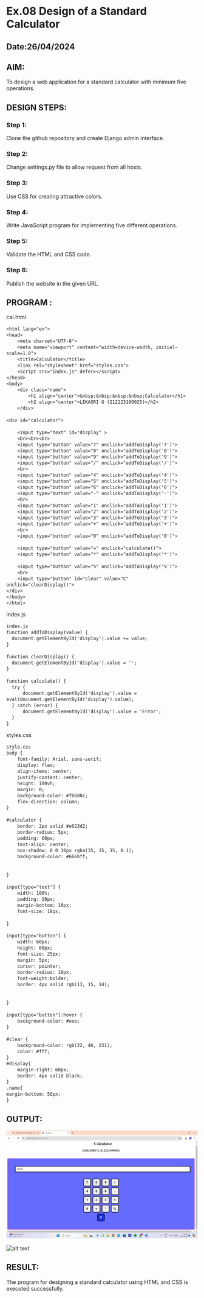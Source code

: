 # Ex.08 Design of a Standard Calculator
## Date:26/04/2024

## AIM:
To design a web application for a standard calculator with minimum five operations.

## DESIGN STEPS:

### Step 1:
Clone the github repository and create Django admin interface.

### Step 2:
Change settings.py file to allow request from all hosts.

### Step 3:
Use CSS for creating attractive colors.

### Step 4:
Write JavaScript program for implementing five different operations.

### Step 5:
Validate the HTML and CSS code.

### Step 6:
Publish the website in the given URL.

## PROGRAM :
cal.html
```
<html lang="en">
<head>
    <meta charset="UTF-8">
    <meta name="viewport" content="width=device-width, initial-scale=1.0">
    <title>Calculator</title>
    <link rel="stylesheet" href="styles.css">
    <script src="index.js" defer></script>
</head>
<body>
    <div class="name">
        <h1 align="center">&nbsp;&nbsp;&nbsp;&nbsp;Calculator</h1>
        <h2 align="center">LEKASRI G (212223100025)</h2>
    </div>

<div id="calculator">
   
    <input type="text" id="display" >
    <br><br><br>
    <input type="button" value="7" onclick="addToDisplay('7')">
    <input type="button" value="8" onclick="addToDisplay('8')">
    <input type="button" value="9" onclick="addToDisplay('9')">
    <input type="button" value="/" onclick="addToDisplay('/')">
    <br>
    <input type="button" value="4" onclick="addToDisplay('4')">
    <input type="button" value="5" onclick="addToDisplay('5')">
    <input type="button" value="6" onclick="addToDisplay('6')">
    <input type="button" value="-" onclick="addToDisplay('-')">
    <br>
    <input type="button" value="1" onclick="addToDisplay('1')">
    <input type="button" value="2" onclick="addToDisplay('2')">
    <input type="button" value="3" onclick="addToDisplay('3')">
    <input type="button" value="+" onclick="addToDisplay('+')">
    <br>
    <input type="button" value="0" onclick="addToDisplay('0')">
    
    <input type="button" value="=" onclick="calculate()">
    <input type="button" value="*" onclick="addToDisplay('*')">
   
    <input type="button" value="%" onclick="addToDisplay('%')">
    <br>
    <input type="button" id="clear" value="C" onclick="clearDisplay()">
</div>
</body>
</html>
```
index.js
```
index.js
function addToDisplay(value) {
  document.getElementById('display').value += value;
}

function clearDisplay() {
  document.getElementById('display').value = '';
}

function calculate() {
  try {
      document.getElementById('display').value = eval(document.getElementById('display').value);
  } catch (error) {
      document.getElementById('display').value = 'Error';
  }
}
```
styles.css
```
style.css
body {
    font-family: Arial, sans-serif;
    display: flex;
    align-items: center;
    justify-content: center;
    height: 100vh;
    margin: 0;
    background-color: #fb688c;
    flex-direction: column;
}

#calculator {
    border: 2px solid #e623d2;
    border-radius: 5px;
    padding: 60px;
    text-align: center;
    box-shadow: 0 0 10px rgba(35, 35, 35, 0.1);
    background-color: #666bff;


}

input[type="text"] {
    width: 100%;
    padding: 10px;
    margin-bottom: 10px;
    font-size: 18px;
   
}

input[type="button"] {
    width: 60px;
    height: 60px;
    font-size: 25px;
    margin: 5px;
    cursor: pointer;
    border-radius: 10px;
    font-weight:bolder;
    border: 4px solid rgb(13, 15, 14);
    

}

input[type="button"]:hover {
    background-color: #eee;
}

#clear {
    background-color: rgb(22, 46, 231);
    color: #fff;
}
#display{
    margin-right: 60px;
    border: 4px solid black;
}
.name{
margin-bottom: 50px;
}
```

## OUTPUT:
![alt text](<Screenshot 2024-04-26 195946.png>)

![alt text](<Screenshot 2024-04-26 200006-1.png>)

## RESULT:
The program for designing a standard calculator using HTML and CSS is executed successfully.

